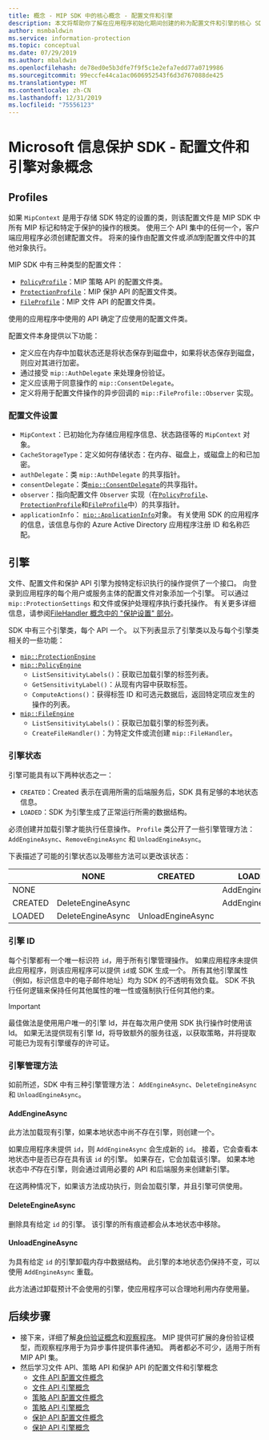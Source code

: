 ```yaml
---
title: 概念 - MIP SDK 中的核心概念 - 配置文件和引擎
description: 本文将帮助你了解在应用程序初始化期间创建的称为配置文件和引擎的核心 SDK 概念。
author: msmbaldwin
ms.service: information-protection
ms.topic: conceptual
ms.date: 07/29/2019
ms.author: mbaldwin
ms.openlocfilehash: de78ed0e5b3dfe7f9f5c1e2efa7edd77a0719986
ms.sourcegitcommit: 99eccfe44ca1ac0606952543f6d3d767088de425
ms.translationtype: MT
ms.contentlocale: zh-CN
ms.lasthandoff: 12/31/2019
ms.locfileid: "75556123"
---
```

# <a name="microsoft-information-protection-sdk---profile-and-engine-object-concepts"></a>Microsoft 信息保护 SDK - 配置文件和引擎对象概念

## <a name="profiles"></a>Profiles

如果 `MipContext` 是用于存储 SDK 特定的设置的类，则该配置文件是 MIP SDK 中所有 MIP 标记和特定于保护的操作的根类。 使用三个 API 集中的任何一个，客户端应用程序必须创建配置文件。 将来的操作由配置文件或*添加*到配置文件中的其他对象执行。

MIP SDK 中有三种类型的配置文件：

- [`PolicyProfile`](reference/class_mip_policyprofile.md)：MIP 策略 API 的配置文件类。
- [`ProtectionProfile`](reference/class_mip_protectionprofile.md)：MIP 保护 API 的配置文件类。
- [`FileProfile`](reference/class_mip_fileprofile.md)：MIP 文件 API 的配置文件类。

使用的应用程序中使用的 API 确定了应使用的配置文件类。

配置文件本身提供以下功能：

- 定义应在内存中加载状态还是将状态保存到磁盘中，如果将状态保存到磁盘，则应对其进行加密。
- 通过接受 `mip::AuthDelegate` 来处理身份验证。
- 定义应该用于同意操作的 `mip::ConsentDelegate`。
- 定义将用于配置文件操作的异步回调的 `mip::FileProfile::Observer` 实现。

### <a name="profile-settings"></a>配置文件设置

- `MipContext`：已初始化为存储应用程序信息、状态路径等的 `MipContext` 对象。
- `CacheStorageType`：定义如何存储状态：在内存、磁盘上，或磁盘上的和已加密。
- `authDelegate`：类 `mip::AuthDelegate` 的共享指针。
- `consentDelegate`：类[`mip::ConsentDelegate`](reference/class_mip_consentdelegate.md)的共享指针。
- `observer`：指向配置文件 `Observer` 实现（在[`PolicyProfile`](reference/class_mip_policyprofile_observer.md)、 [`ProtectionProfile`](reference/class_mip_protectionprofile_observer.md)和[`FileProfile`](reference/class_mip_fileprofile_observer.md)中）的共享指针。
- `applicationInfo`： [`mip::ApplicationInfo`](reference/mip-enums-and-structs.md#structures)对象。 有关使用 SDK 的应用程序的信息，该信息与你的 Azure Active Directory 应用程序注册 ID 和名称匹配。

## <a name="engines"></a>引擎

文件、配置文件和保护 API 引擎为按特定标识执行的操作提供了一个接口。 向登录到应用程序的每个用户或服务主体的配置文件对象添加一个引擎。 可以通过 `mip::ProtectionSettings` 和文件或保护处理程序执行委托操作。 有关更多详细信息，请参阅[FileHandler 概念中的 "保护设置" 部分](concept-handler-file-cpp.md)。

SDK 中有三个引擎类，每个 API 一个。 以下列表显示了引擎类以及与每个引擎类相关的一些功能：

- [`mip::ProtectionEngine`](reference/class_mip_protectionengine.md)
- [`mip::PolicyEngine`](reference/class_mip_policyengine.md)
  - `ListSensitivityLabels()`：获取已加载引擎的标签列表。
  - `GetSensitivityLabel()`：从现有内容中获取标签。
  - `ComputeActions()`：获得标签 ID 和可选元数据后，返回特定项应发生的操作的列表。
- [`mip::FileEngine`](reference/class_mip_fileengine.md)
  - `ListSensitivityLabels()`：获取已加载引擎的标签列表。
  - `CreateFileHandler()`：为特定文件或流创建 `mip::FileHandler`。

### <a name="engine-states"></a>引擎状态

引擎可能具有以下两种状态之一：

- `CREATED`：Created 表示在调用所需的后端服务后，SDK 具有足够的本地状态信息。
- `LOADED`：SDK 为引擎生成了正常运行所需的数据结构。

必须创建并加载引擎才能执行任意操作。 `Profile` 类公开了一些引擎管理方法：`AddEngineAsync`、`RemoveEngineAsync` 和 `UnloadEngineAsync`。

下表描述了可能的引擎状态以及哪些方法可以更改该状态：

|         | NONE              | CREATED           | LOADED         |
|---------|-------------------|-------------------|----------------|
| NONE    |                   |                   | AddEngineAsync |
| CREATED | DeleteEngineAsync |                   | AddEngineAsync |
| LOADED  | DeleteEngineAsync | UnloadEngineAsync |                |

### <a name="engine-id"></a>引擎 ID

每个引擎都有一个唯一标识符 `id`，用于所有引擎管理操作。 如果应用程序未提供此应用程序，则该应用程序可以提供 `id`或 SDK 生成一个。 所有其他引擎属性（例如，标识信息中的电子邮件地址）均为 SDK 的不透明有效负载。 SDK 不执行任何逻辑来保持任何其他属性的唯一性或强制执行任何其他约束。

> [!IMPORTANT]
> 最佳做法是使用用户唯一的引擎 Id，并在每次用户使用 SDK 执行操作时使用该 Id。 如果无法提供现有引擎 Id，将导致额外的服务往返，以获取策略，并将提取可能已为现有引擎缓存的许可证。

### <a name="engine-management-methods"></a>引擎管理方法

如前所述，SDK 中有三种引擎管理方法： `AddEngineAsync`、`DeleteEngineAsync`和 `UnloadEngineAsync`。

#### <a name="addengineasync"></a>AddEngineAsync

此方法加载现有引擎，如果本地状态中尚不存在引擎，则创建一个。

如果应用程序未提供 `id`，则 `AddEngineAsync` 会生成新的 `id`。 接着，它会查看本地状态中是否已存在具有该 `id` 的引擎。 如果存在，它会加载该引擎。 如果本地状态中*不*存在引擎，则会通过调用必要的 API 和后端服务来创建新引擎。

在这两种情况下，如果该方法成功执行，则会加载引擎，并且引擎可供使用。

#### <a name="deleteengineasync"></a>DeleteEngineAsync

删除具有给定 `id` 的引擎。 该引擎的所有痕迹都会从本地状态中移除。

#### <a name="unloadengineasync"></a>UnloadEngineAsync

为具有给定 `id` 的引擎卸载内存中数据结构。 此引擎的本地状态仍保持不变，可以使用 `AddEngineAsync` 重载。

此方法通过卸载预计不会使用的引擎，使应用程序可以合理地利用内存使用量。

## <a name="next-steps"></a>后续步骤

- 接下来，详细了解[身份验证概念](concept-authentication-cpp.md)和[观察程序](concept-async-observers.md)。 MIP 提供可扩展的身份验证模型，而观察程序用于为异步事件提供事件通知。 两者都必不可少，适用于所有 MIP API 集。
- 然后学习文件 API、策略 API 和保护 API 的配置文件和引擎概念
  - [文件 API 配置文件概念](concept-profile-engine-file-profile-cpp.md)
  - [文件 API 引擎概念](concept-profile-engine-file-engine-cpp.md)
  - [策略 API 配置文件概念](concept-profile-engine-file-profile-cpp.md)
  - [策略 API 引擎概念](concept-profile-engine-file-engine-cpp.md)
  - [保护 API 配置文件概念](concept-profile-engine-file-profile-cpp.md)
  - [保护 API 引擎概念](concept-profile-engine-file-engine-cpp.md)  
